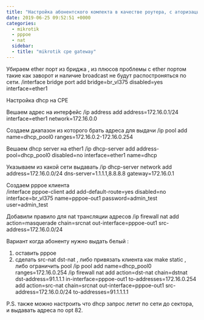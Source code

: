 ```yaml
---
title: "Настройка абонентского комлекта в качестве роутера, с аторизацией оп PPPoE."
date: 2019-06-25 09:52:51 +0000
categories:
  - mikrotik
  - pppoe
  - nat
  sidebar:
  - title: "mikrotik cpe gateway"
---
```


Убираем ether порт из бриджа , из плюсов проблемы с ether портом  такие как заворот и наличие broadcast не будут распостроняться по сети.
/interface bridge port
add bridge=br_vl375 disabled=yes interface=ether1

Настройка dhcp на CPE

Вешаем адрес на интерфейс
/ip address
add address=172.16.0.1/24 interface=ether1 network=172.16.0.0

Создаем диапазон из которого брать адреса  для выдачи
/ip pool
add name=dhcp_pool0 ranges=172.16.0.2-172.16.0.254

Вешаем dhcp server на ether1 
/ip dhcp-server
add address-pool=dhcp_pool0 disabled=no interface=ether1 name=dhcp

Указываем из какой сети выдавать
/ip dhcp-server network
add address=172.16.0.0/24 dns-server=1.1.1.1,8.8.8.8 gateway=172.16.0.1

Создаем pppoe клиента  
/interface pppoe-client
add add-default-route=yes disabled=no interface=br_vl375 name=pppoe-out1 password=admin_test user=admin_test

Добавили правило для nat трансляции адресов
/ip firewall nat
add action=masquerade chain=srcnat out-interface=pppoe-out1 src-address=172.16.0.0/24

Вариант когда абоненту нужно выдать белый :
1) оставить pppoe
2)  сделать src-nat dst-nat , либо привязать клиента как make static , либо ограничить pool
/ip pool
add name=dhcp_pool0 ranges=172.16.0.254
/ip firewall nat
add action=dst-nat chain=dstnat dst-address=91.1.1.1 in-interface=pppoe-out1 to-addresses=172.16.0.254
add action=src-nat chain=srcnat out-interface=pppoe-out1 src-address=172.16.0.0/24 to-addresses=91.1.1.1.1


P.S. также можно настроить что dhcp запрос летит по сети до сектора, и выдавать адреса по opt 82.
